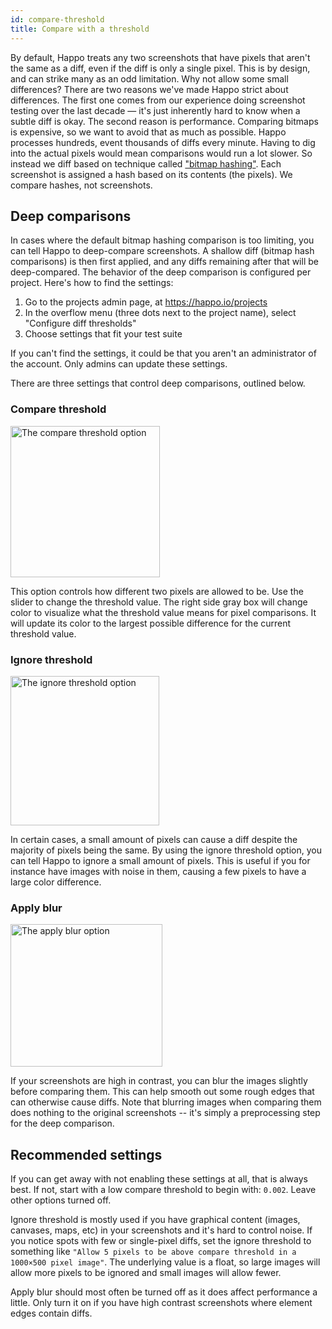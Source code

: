 ```yaml
---
id: compare-threshold
title: Compare with a threshold
---
```


By default, Happo treats any two screenshots that have pixels that aren't the
same as a diff, even if the diff is only a single pixel. This is by design, and
can strike many as an odd limitation. Why not allow some small differences?
There are two reasons we've made Happo strict about differences. The first one
comes from our experience doing screenshot testing over the last decade — it's
just inherently hard to know when a subtle diff is okay. The second reason is
performance. Comparing bitmaps is expensive, so we want to avoid that as much
as possible. Happo processes hundreds, event thousands of diffs every minute.
Having to dig into the actual pixels would mean comparisons would run a lot
slower. So instead we diff based on technique called ["bitmap
hashing"](native.md#bitmap-hashing). Each screenshot is assigned a hash based
on its contents (the pixels). We compare hashes, not screenshots.

## Deep comparisons

In cases where the default bitmap hashing comparison is too limiting, you can
tell Happo to deep-compare screenshots. A shallow diff (bitmap hash comparisons)
is then first applied, and any diffs remaining after that will be deep-compared.
The behavior of the deep comparison is configured per project. Here's how to
find the settings:

1. Go to the projects admin page, at https://happo.io/projects
2. In the overflow menu (three dots next to the project name), select "Configure
   diff thresholds"
3. Choose settings that fit your test suite

If you can't find the settings, it could be that you aren't an administrator of
the account. Only admins can update these settings.

There are three settings that control deep comparisons, outlined below.

### Compare threshold

<img
  src="/img/compare_threshold.png"
  alt="The compare threshold option"
  style="margin-left: 0"
  width="239"
  height="242"
/>

This option controls how different two pixels are allowed to be. Use the slider
to change the threshold value. The right side gray box will change color to
visualize what the threshold value means for pixel comparisons. It will update
its color to the largest possible difference for the current threshold value.

### Ignore threshold

<img
  src="/img/ignore_threshold.png"
  alt="The ignore threshold option"
  style="margin-left: 0"
  width="238"
  height="239"
/>

In certain cases, a small amount of pixels can cause a diff despite the majority
of pixels being the same. By using the ignore threshold option, you can tell
Happo to ignore a small amount of pixels. This is useful if you for instance
have images with noise in them, causing a few pixels to have a large color
difference.

### Apply blur

<img
  src="/img/apply_blur.png"
  alt="The apply blur option"
  style="margin-left: 0"
  width="243"
  height="228"
/>

If your screenshots are high in contrast, you can blur the images slightly
before comparing them. This can help smooth out some rough edges that can
otherwise cause diffs. Note that blurring images when comparing them does
nothing to the original screenshots -- it's simply a preprocessing step for the
deep comparison.

## Recommended settings

If you can get away with not enabling these settings at all, that is always
best. If not, start with a low compare threshold to begin with: `0.002`. Leave
other options turned off.

Ignore threshold is mostly used if you have graphical content (images, canvases,
maps, etc) in your screenshots and it's hard to control noise. If you notice
spots with few or single-pixel diffs, set the ignore threshold to something like
`"Allow 5 pixels to be above compare threshold in a 1000×500 pixel image"`. The
underlying value is a float, so large images will allow more pixels to be
ignored and small images will allow fewer.

Apply blur should most often be turned off as it does affect performance a
little. Only turn it on if you have high contrast screenshots where element
edges contain diffs.
